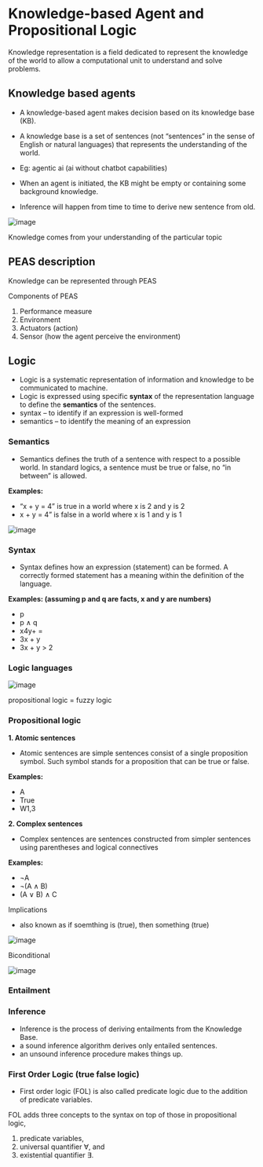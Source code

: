 # Knowledge-based Agent and Propositional Logic
Knowledge representation is a field dedicated to represent the knowledge of the world to allow a computational unit to understand and solve problems.

## Knowledge based agents
- A knowledge-based agent makes decision based on its knowledge base (KB).
- A knowledge base is a set of sentences (not “sentences” in the sense of English or natural languages) that represents the understanding of the world.
- Eg: agentic ai (ai without chatbot capabilities)

- When an agent is initiated, the KB might be empty or containing some background knowledge.
- Inference will happen from time to time to derive new sentence from old.

![image](https://github.com/user-attachments/assets/13c371a8-859b-47a7-b810-0ec0e6557d13)

Knowledge comes from your understanding of the particular topic

## PEAS description
Knowledge can be represented through PEAS

Components of PEAS
1. Performance measure
2. Environment
3. Actuators (action)
4. Sensor (how the agent perceive the environment)

## Logic
- Logic is a systematic representation of information and knowledge to be communicated to machine.
- Logic is expressed using specific **syntax** of the representation language to define the **semantics** of the sentences.
- syntax – to identify if an expression is well-formed
- semantics – to identify the meaning of an expression

### Semantics
- Semantics defines the truth of a sentence with respect to a possible world. In standard logics, a sentence must be true or false, no “in between” is allowed.

**Examples:**
-  “x + y = 4” is true in a world where x is 2 and y is 2
-   x + y = 4” is false in a world where x is 1 and y is 1

![image](https://github.com/user-attachments/assets/9d071e78-813f-4527-a4dd-1133a98fa0b2)

### Syntax 
- Syntax defines how an expression (statement) can be formed. A correctly formed statement has a meaning within the definition of the language.

**Examples: (assuming p and q are facts, x and y are numbers)**
- p
- p ∧ q
- x4y+ =
- 3x + y
- 3x + y > 2
  
### Logic languages

![image](https://github.com/user-attachments/assets/522ecb1c-237e-4795-bcf3-dd5cc8ab06fb)



propositional logic = fuzzy logic

### Propositional logic

**1. Atomic sentences**
- Atomic sentences are simple sentences consist of a single proposition symbol. Such symbol stands for a proposition that can be true or false.

**Examples:**
- A
- True
- W1,3

**2. Complex sentences**
- Complex sentences are sentences constructed from simpler sentences using parentheses and logical connectives

**Examples:**
- ¬A
- ¬(A ∧ B)
- (A ∨ B) ∧ C

Implications
- also known as if soemthing is (true), then something (true)

 ![image](https://github.com/user-attachments/assets/70d3ac88-b489-48d7-92b2-116938d28065)

Biconditional

![image](https://github.com/user-attachments/assets/a414f599-010c-427c-9162-fb08b199f386)

### Entailment


### Inference
- Inference is the process of deriving entailments from the Knowledge Base.
- a sound inference algorithm derives only entailed sentences.
-  an unsound inference procedure makes things up.

### First Order Logic  (true false logic)
- First order logic (FOL) is also called predicate logic due to the addition of predicate
variables.

FOL adds three concepts to the syntax on top of those in propositional logic,
1. predicate variables,
2. universal quantifier ∀, and
3. existential quantifier ∃.
